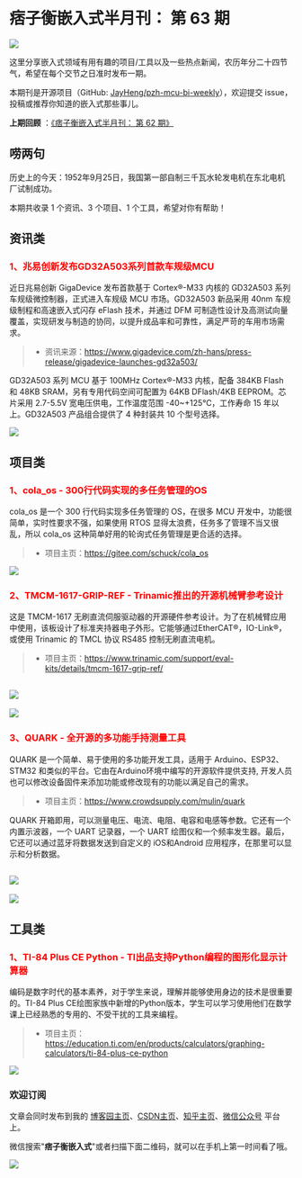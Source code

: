 # 痞子衡嵌入式半月刊： 第 63 期

![](http://henjay724.com/image/cnblogs/pzh_mcu_bi_weekly.PNG)

这里分享嵌入式领域有用有趣的项目/工具以及一些热点新闻，农历年分二十四节气，希望在每个交节之日准时发布一期。

本期刊是开源项目（GitHub: [JayHeng/pzh-mcu-bi-weekly](https://github.com/JayHeng/pzh-mcu-bi-weekly)），欢迎提交 issue，投稿或推荐你知道的嵌入式那些事儿。

**上期回顾** ：[《痞子衡嵌入式半月刊： 第 62 期》](https://www.cnblogs.com/henjay724/p/16704565.html)

## 唠两句

历史上的今天：1952年9月25日，我国第一部自制三千瓦水轮发电机在东北电机厂试制成功。

本期共收录 1 个资讯、3 个项目、1 个工具，希望对你有帮助！

## 资讯类

### <font color="red">1、兆易创新发布GD32A503系列首款车规级MCU</font>

近日兆易创新 GigaDevice 发布首款基于 Cortex®-M33 内核的 GD32A503 系列车规级微控制器，正式进入车规级 MCU 市场。GD32A503 新品采用 40nm 车规级制程和高速嵌入式闪存 eFlash 技术，并通过 DFM 可制造性设计及高测试向量覆盖，实现研发与制造的协同，以提升成品率和可靠性，满足严苛的车用市场需求。  

> * 资讯来源：https://www.gigadevice.com/zh-hans/press-release/gigadevice-launches-gd32a503/

GD32A503 系列 MCU 基于 100MHz Cortex®-M33 内核，配备 384KB Flash 和 48KB SRAM，另有专用代码空间可配置为 64KB DFlash/4KB EEPROM。芯片采用 2.7-5.5V 宽电压供电，工作温度范围 -40~+125℃，工作寿命 15 年以上。GD32A503 产品组合提供了 4 种封装共 10 个型号选择。

![](http://henjay724.com/image/biweekly20220925/GD32A503.PNG)

## 项目类

### <font color="red">1、cola_os - 300行代码实现的多任务管理的OS</font>

cola_os 是一个 300 行代码实现多任务管理的 OS，在很多 MCU 开发中，功能很简单，实时性要求不强，如果使用 RTOS 显得太浪费，任务多了管理不当又很乱，所以 cola_os 这种简单好用的轮询式任务管理是更合适的选择。  

> * 项目主页：https://gitee.com/schuck/cola_os

![](http://henjay724.com/image/biweekly20220925/cola_os.PNG)

### <font color="red">2、TMCM-1617-GRIP-REF - Trinamic推出的开源机械臂参考设计</font>

这是 TMCM-1617 无刷直流伺服驱动器的开源硬件参考设计。为了在机械臂应用中使用，该板设计了标准夹持器电子外形。它能够通过EtherCAT®，IO-Link®，或使用 Trinamic 的 TMCL 协议 RS485 控制无刷直流电机。  

> * 项目主页：https://www.trinamic.com/support/eval-kits/details/tmcm-1617-grip-ref/

![](http://henjay724.com/image/biweekly20220925/TMCM-1617-GRIP-REF-1.PNG)
-
![](http://henjay724.com/image/biweekly20220925/TMCM-1617-GRIP-REF-2.PNG)

### <font color="red">3、QUARK - 全开源的多功能手持测量工具</font>

QUARK 是一个简单、易于使用的多功能开发工具，适用于 Arduino、ESP32、STM32 和类似的平台。它由在Arduino环境中编写的开源软件提供支持, 开发人员也可以修改设备固件来添加功能或修改现有的功能以满足自己的需求。  

> * 项目主页：https://www.crowdsupply.com/mulin/quark

QUARK 开箱即用，可以测量电压、电流、电阻、电容和电感等参数。它还有一个内置示波器，一个 UART 记录器，一个 UART 绘图仪和一个频率发生器。最后，它还可以通过蓝牙将数据发送到自定义的 iOS和Android 应用程序，在那里可以显示和分析数据。

![](http://henjay724.com/image/biweekly20220925/QUARK.PNG)
-
![](http://henjay724.com/image/biweekly20220925/QUARK-2.PNG)

## 工具类

### <font color="red">1、TI-84 Plus CE Python - TI出品支持Python编程的图形化显示计算器
</font>

编码是数字时代的基本素养，对于学生来说，理解并能够使用身边的技术是很重要的。TI-84 Plus CE绘图家族中新增的Python版本，学生可以学习使用他们在数学课上已经熟悉的专用的、不受干扰的工具来编程。    

> * 项目主页：https://education.ti.com/en/products/calculators/graphing-calculators/ti-84-plus-ce-python

![](http://henjay724.com/image/biweekly20220925/TI-84-Plus-CE-Python.PNG)

### 欢迎订阅

文章会同时发布到我的 [博客园主页](https://www.cnblogs.com/henjay724/)、[CSDN主页](https://blog.csdn.net/henjay724)、[知乎主页](https://www.zhihu.com/people/henjay724)、[微信公众号](http://weixin.sogou.com/weixin?type=1&query=痞子衡嵌入式) 平台上。

微信搜索"__痞子衡嵌入式__"或者扫描下面二维码，就可以在手机上第一时间看了哦。

![](http://henjay724.com/image/github/pzhMcu_qrcode_258x258.jpg)

